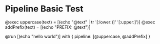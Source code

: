 # Pipeline Basic Test

@exec uppercase(text) = [(echo "@text" | tr '[:lower:)]' '[:upper:]')]
@exec addPrefix(text) = [(echo "PREFIX: @text")]

@run [(echo "hello world")] with {
  pipeline: [@uppercase, @addPrefix]
}
